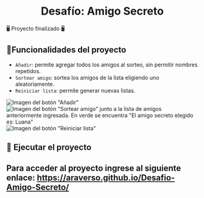 <h1 align="center"> Desafío: Amigo Secreto </h1>

🖥️ Proyecto finalizado 🖥️

## :hammer:Funcionalidades del proyecto

- `Añadir`: permite agregar todos los amigos al sorteo, sin permitir nombres repetidos.
-  `Sortear amigo`: sortea los amigos de la lista eligiendo uno aleatoriamente.
-  `Reiniciar lista`: permite generar nuevas listas.

![Imagen del botón "Añadir"](https://github.com/user-attachments/assets/ce37ae71-adf2-49ad-a048-e858ae3623a1)
![Imagen del botón "Sortear amigo" junto a la lista de amigos anteriormente ingresada. En verde se encuentra "El amigo secreto elegido es: Luana"](https://github.com/user-attachments/assets/39dc9fff-ff95-45f2-b73f-dc04fefde7a5)
![Imagen del botón "Reiniciar lista"](https://github.com/user-attachments/assets/1608bf02-67bb-45fd-8dd5-6ea033d2e26e)


 ## 📁 Ejecutar el proyecto

## Para acceder al proyecto ingrese al siguiente enlace: https://araverso.github.io/Desafio-Amigo-Secreto/
